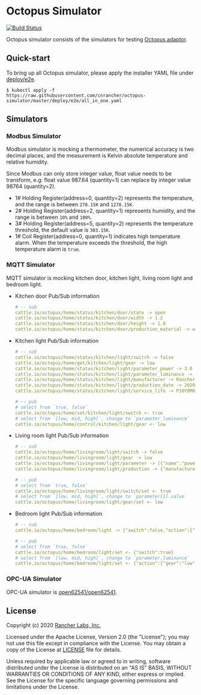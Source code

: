 # Octopus Simulator

[![Build Status](http://drone-pandaria.cnrancher.com/api/badges/cnrancher/octopus-simulator/status.svg)](http://drone-pandaria.cnrancher.com/cnrancher/octopus-simulator)

Octopus simulator consists of the simulators for testing [Octopus adaptor](https://github.com/cnrancher/octopus).

## Quick-start

To bring up all Octopus simulator, please apply the installer YAML file under [deploy/e2e](./deploy/e2e).
```shell script
$ kubectl apply -f https://raw.githubusercontent.com/cnrancher/octopus-simulator/master/deploy/e2e/all_in_one.yaml
```

## Simulators

### Modbus Simulator

Modbus simulator is mocking a thermometer, the numerical accuracy is two decimal places, and the measurement is Kelvin absolute temperature and relative humidity. 

Since Modbus can only store integer value, float value needs to be transform, e.g: float value 987.64 (quantity=1) can replace by integer value 98764 (quantity=2).

- 1# Holding Register(address=0, quantity=2) represents the temperature, and the range is between `278.15K` and `1278.15K`.
- 2# Holding Register(address=2, quantity=1) represents humidity, and the range is between `10%` and `100%`.
- 3# Holding Register(address=5, quantity=2) represents the temperature threshold, the default value is `303.15K`.
- 1# Coil Register(address=0, quantity=1) indicates high temperature alarm. When the temperature exceeds the threshold, the high temperature alarm is `true`.

### MQTT Simulator

MQTT simulator is mocking kitchen door, kitchen light, living room light and bedroom light.

- Kitchen door Pub/Sub information

    ```yaml
    # -- sub
    cattle.io/octopus/home/status/kitchen/door/state -> open
    cattle.io/octopus/home/status/kitchen/door/width -> 1.2
    cattle.io/octopus/home/status/kitchen/door/height -> 1.8
    cattle.io/octopus/home/status/kitchen/door/production_material -> wood
    ```

- Kitchen light Pub/Sub information

    ```yaml
    # -- sub
    cattle.io/octopus/home/status/kitchen/light/switch -> false
    cattle.io/octopus/home/get/kitchen/light/gear -> low
    cattle.io/octopus/home/status/kitchen/light/parameter_power -> 3.0
    cattle.io/octopus/home/status/kitchen/light/parameter_luminance -> 245
    cattle.io/octopus/home/status/kitchen/light/manufacturer -> Rancher Octopus Fake Device
    cattle.io/octopus/home/status/kitchen/light/production_date -> 2020-07-08T13:24:00.00Z
    cattle.io/octopus/home/status/kitchen/light/service_life -> P10Y0M0D
    
    # -- pub
    # select from `true, false`
    cattle.io/octopus/home/set/kitchen/light/switch <- true
    # select from `[low, mid, high]`, change to `parameter_luminance`
    cattle.io/octopus/home/control/kitchen/light/gear <- low
    ```

- Living room light Pub/Sub information

    ```yaml
    # -- sub
    cattle.io/octopus/home/livingroom/light/switch -> false
    cattle.io/octopus/home/livingroom/light/gear -> low
    cattle.io/octopus/home/livingroom/light/parameter -> [{"name":"power","value":"70.0w"},{"name":"luminance","value":"4900lm"}]
    cattle.io/octopus/home/livingroom/light/production -> {"manufacturer":"Rancher Octopus Fake Device","date":"2020-07-09T13:00:00.00Z","serviceLife":"P10Y0M0D"}
    
    # -- pub
    # select from `true, false`
    cattle.io/octopus/home/livingroom/light/switch/set <- true
    # select from `[low, mid, high]`, change to `parameter[1].value`
    cattle.io/octopus/home/livingroom/light/gear/set <- low
    ```

- Bedroom light Pub/Sub information

    ```yaml
    # -- sub
    cattle.io/octopus/home/bedroom/light -> {"switch":false,"action":{"gear":"low"},"parameter":{"power":24.3,"luminance":1800},"production":{"manufacturer":"Rancher Octopus Fake Device","date":"2020-07-20T13:24:00.00Z","serviceLife":"P10Y0M0D"}}
    
    # -- pub
    # select from `true, false`
    cattle.io/octopus/home/bedroom/light/set <- {"switch":true}
    # select from `[low, mid, high]`, change to `parameter.luminance`
    cattle.io/octopus/home/bedroom/light/set <- {"action":{"gear":"low"}}
    ```

### OPC-UA Simulator

OPC-UA simulator is [open62541/open62541](https://hub.docker.com/r/open62541/open62541).

## License
Copyright (c) 2020 [Rancher Labs, Inc.](http://rancher.com)

Licensed under the Apache License, Version 2.0 (the "License");
you may not use this file except in compliance with the License.
You may obtain a copy of the License at [LICENSE](./LICENSE) file for details.

Unless required by applicable law or agreed to in writing, software
distributed under the License is distributed on an "AS IS" BASIS,
WITHOUT WARRANTIES OR CONDITIONS OF ANY KIND, either express or implied.
See the License for the specific language governing permissions and
limitations under the License.

